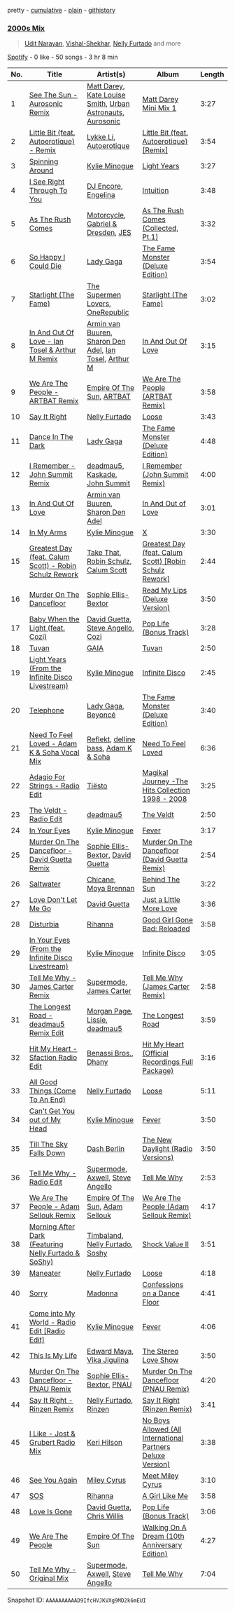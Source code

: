 pretty - [cumulative](/playlists/cumulative/37i9dQZF1EQn4jwNIohw50.md) - [plain](/playlists/plain/37i9dQZF1EQn4jwNIohw50) - [githistory](https://github.githistory.xyz/mdn522/spotify-playlist-archive/blob/main/playlists/plain/37i9dQZF1EQn4jwNIohw50)

### [2000s Mix](https://open.spotify.com/playlist/37i9dQZF1EQn4jwNIohw50)

> <a href=spotify:playlist:37i9dQZF1EIWSszq2QgRer>Udit Narayan</a>, <a href=spotify:playlist:37i9dQZF1EIWiP8k7AjPgM>Vishal\-Shekhar</a>, <a href=spotify:playlist:37i9dQZF1EIZnDLW6eOQdp>Nelly Furtado</a> and more

[Spotify](https://open.spotify.com/user/spotify) - 0 like - 50 songs - 3 hr 8 min

| No. | Title | Artist(s) | Album | Length |
|---|---|---|---|---|
| 1 | [See The Sun \- Aurosonic Remix](https://open.spotify.com/track/1dVcjaRpRVWHdomhO3Rc2p) | [Matt Darey](https://open.spotify.com/artist/20IiZT2AHU5GwnzncwJX6S), [Kate Louise Smith](https://open.spotify.com/artist/1oTc5uL1Jrp1VwqdJrW7TT), [Urban Astronauts](https://open.spotify.com/artist/24Pyk5epPtvgwDf8GQRYXj), [Aurosonic](https://open.spotify.com/artist/1UkK91RiLw3FonVedbAVA1) | [Matt Darey Mini Mix 1](https://open.spotify.com/album/4PWBGQLtGVqON32INazmCn) | 3:27 |
| 2 | [Little Bit \(feat\. Autoerotique\) \- Remix](https://open.spotify.com/track/4dVejqq0Jn4pSyD7WcQ0nw) | [Lykke Li](https://open.spotify.com/artist/6oBm8HB0yfrIc9IHbxs6in), [Autoerotique](https://open.spotify.com/artist/3SvCpwSeoWCcjfo8zjPZKB) | [Little Bit \(feat\. Autoerotique\) \[Remix\]](https://open.spotify.com/album/4r3b3h6Aes9LtPaR3WVH4P) | 3:54 |
| 3 | [Spinning Around](https://open.spotify.com/track/3eXI3pYpiY1nRwhvW0c8Qi) | [Kylie Minogue](https://open.spotify.com/artist/4RVnAU35WRWra6OZ3CbbMA) | [Light Years](https://open.spotify.com/album/7vPWwkCumK2sGsdADtBlwB) | 3:27 |
| 4 | [I See Right Through To You](https://open.spotify.com/track/06L0ZfiMzfrzLRmwHeuzfI) | [DJ Encore](https://open.spotify.com/artist/4IYLSOPq9KyAYlIkEj42b4), [Engelina](https://open.spotify.com/artist/6jV3phk2z5EszPwK5sd0TI) | [Intuition](https://open.spotify.com/album/3okS0h4PgccliyKab4M9Kg) | 3:48 |
| 5 | [As The Rush Comes](https://open.spotify.com/track/6yASqy19mcoL7cP4Y57U9s) | [Motorcycle](https://open.spotify.com/artist/7DZ9xBelM79Mlk3Weia4oD), [Gabriel & Dresden](https://open.spotify.com/artist/64KfnYe81Wld2AkG4bkGIV), [JES](https://open.spotify.com/artist/6UAyCjS0OPMd1Ham8bvs9g) | [As The Rush Comes \(Collected, Pt.1\)](https://open.spotify.com/album/10H6u8TyzONLGsizozQuFU) | 3:32 |
| 6 | [So Happy I Could Die](https://open.spotify.com/track/4MfBFhIBXrmqrczjYqasLp) | [Lady Gaga](https://open.spotify.com/artist/1HY2Jd0NmPuamShAr6KMms) | [The Fame Monster \(Deluxe Edition\)](https://open.spotify.com/album/6DGZdMi124iOOih9GMlhN2) | 3:54 |
| 7 | [Starlight \(The Fame\)](https://open.spotify.com/track/2Rr9a2sxcTIe9xhfaEmFTL) | [The Supermen Lovers](https://open.spotify.com/artist/08dJ0NJ9jMf8qdLmdhQ2yA), [OneRepublic](https://open.spotify.com/artist/5Pwc4xIPtQLFEnJriah9YJ) | [Starlight \(The Fame\)](https://open.spotify.com/album/6GNKUJR0OQtwR9xUK6OVE4) | 3:02 |
| 8 | [In And Out Of Love \- Ian Tosel & Arthur M Remix](https://open.spotify.com/track/0oDGWMZtNh7PLAq77vyCab) | [Armin van Buuren](https://open.spotify.com/artist/0SfsnGyD8FpIN4U4WCkBZ5), [Sharon Den Adel](https://open.spotify.com/artist/2GST08xzn3dJilysjDhSmi), [Ian Tosel](https://open.spotify.com/artist/03GzpL2janHl0iKZcBZXse), [Arthur M](https://open.spotify.com/artist/35suEWtnNRmI0px9rJjXv9) | [In And Out Of Love](https://open.spotify.com/album/4e2QetRWqlrP3POEmixCza) | 3:15 |
| 9 | [We Are The People \- ARTBAT Remix](https://open.spotify.com/track/0L6223jyrD2qFSxSmjpEMP) | [Empire Of The Sun](https://open.spotify.com/artist/67hb7towEyKvt5Z8Bx306c), [ARTBAT](https://open.spotify.com/artist/3BkRu2TGd2I1uBxZKddfg1) | [We Are The People \(ARTBAT Remix\)](https://open.spotify.com/album/60byCifK9JXAUwNzbpfSS2) | 3:58 |
| 10 | [Say It Right](https://open.spotify.com/track/2aI21FnmY7TJVKeMaoQZ0t) | [Nelly Furtado](https://open.spotify.com/artist/2jw70GZXlAI8QzWeY2bgRc) | [Loose](https://open.spotify.com/album/2yboV2QBcVGEhcRlYuPpDT) | 3:43 |
| 11 | [Dance In The Dark](https://open.spotify.com/track/6Qh10T7u43YciJsJa99R3v) | [Lady Gaga](https://open.spotify.com/artist/1HY2Jd0NmPuamShAr6KMms) | [The Fame Monster \(Deluxe Edition\)](https://open.spotify.com/album/6rePArBMb5nLWEaY9aQqL4) | 4:48 |
| 12 | [I Remember \- John Summit Remix](https://open.spotify.com/track/7EroGeDg1uteOaQ45Ftfiz) | [deadmau5](https://open.spotify.com/artist/2CIMQHirSU0MQqyYHq0eOx), [Kaskade](https://open.spotify.com/artist/6TQj5BFPooTa08A7pk8AQ1), [John Summit](https://open.spotify.com/artist/7kNqXtgeIwFtelmRjWv205) | [I Remember \(John Summit Remix\)](https://open.spotify.com/album/5lCL6lNKV2GPQM5uIgDm03) | 4:00 |
| 13 | [In And Out Of Love](https://open.spotify.com/track/1FzbOPWCZiNxnLjAhY1jAR) | [Armin van Buuren](https://open.spotify.com/artist/0SfsnGyD8FpIN4U4WCkBZ5), [Sharon Den Adel](https://open.spotify.com/artist/2GST08xzn3dJilysjDhSmi) | [In And Out of Love](https://open.spotify.com/album/07UKYOTXfIdPwnL7iO0lJB) | 3:01 |
| 14 | [In My Arms](https://open.spotify.com/track/45TyDwIRFFSib4HMkRmBPx) | [Kylie Minogue](https://open.spotify.com/artist/4RVnAU35WRWra6OZ3CbbMA) | [X](https://open.spotify.com/album/6Z8FgyCYgC6ApRi7ZXbT55) | 3:30 |
| 15 | [Greatest Day \(feat\. Calum Scott\) \- Robin Schulz Rework](https://open.spotify.com/track/1Oae67sHC45sBQMrYhMiWF) | [Take That](https://open.spotify.com/artist/1XgFuvRd7r5g0h844A5ZUQ), [Robin Schulz](https://open.spotify.com/artist/3t5xRXzsuZmMDkQzgOX35S), [Calum Scott](https://open.spotify.com/artist/6ydoSd3N2mwgwBHtF6K7eX) | [Greatest Day \(feat\. Calum Scott\) \[Robin Schulz Rework\]](https://open.spotify.com/album/66L6pO8awweuEwUBn0cLdS) | 2:44 |
| 16 | [Murder On The Dancefloor](https://open.spotify.com/track/4tKGFmENO69tZR9ahgZu48) | [Sophie Ellis\-Bextor](https://open.spotify.com/artist/2cBh5lVMg222FFuRU7EfDE) | [Read My Lips \(Deluxe Version\)](https://open.spotify.com/album/68ishLKwqH5oH79kUteEHG) | 3:50 |
| 17 | [Baby When the Light \(feat\. Cozi\)](https://open.spotify.com/track/0T2CFHoETd9UGkOLcRqRxd) | [David Guetta](https://open.spotify.com/artist/1Cs0zKBU1kc0i8ypK3B9ai), [Steve Angello](https://open.spotify.com/artist/4FqPRilb0Ja0TKG3RS3y4s), [Cozi](https://open.spotify.com/artist/2L5xi76mB2qwg00CMkuyEN) | [Pop Life \(Bonus Track\)](https://open.spotify.com/album/7vgf9k0Wypgo5oSZEYBkdX) | 3:28 |
| 18 | [Tuvan](https://open.spotify.com/track/1QH83zBuFEy7Tbgf2UvAnD) | [GAIA](https://open.spotify.com/artist/3Jkc5q9qBSNOTf3IvAyJW9) | [Tuvan](https://open.spotify.com/album/1RCkW5PuJuuYQYDmkin7WH) | 2:50 |
| 19 | [Light Years \(From the Infinite Disco Livestream\)](https://open.spotify.com/track/66ecZywslreTEsbnLcHEpj) | [Kylie Minogue](https://open.spotify.com/artist/4RVnAU35WRWra6OZ3CbbMA) | [Infinite Disco](https://open.spotify.com/album/22FbsSjPqf7kxayE4M5ut3) | 2:45 |
| 20 | [Telephone](https://open.spotify.com/track/7rl7ao5pb9BhvAzPdWStxi) | [Lady Gaga](https://open.spotify.com/artist/1HY2Jd0NmPuamShAr6KMms), [Beyoncé](https://open.spotify.com/artist/6vWDO969PvNqNYHIOW5v0m) | [The Fame Monster \(Deluxe Edition\)](https://open.spotify.com/album/6DGZdMi124iOOih9GMlhN2) | 3:40 |
| 21 | [Need To Feel Loved \- Adam K & Soha Vocal Mix](https://open.spotify.com/track/30cjLreSF4Xq0uAB89i2Ac) | [Reflekt](https://open.spotify.com/artist/1AjG4kPZtTlEhqkrLC1yno), [delline bass](https://open.spotify.com/artist/4mYOtUmFApJtEbaeGt0RCk), [Adam K & Soha](https://open.spotify.com/artist/2OfVmmK8omvMuJqZHxhQa6) | [Need To Feel Loved](https://open.spotify.com/album/5OEUYpDcqOo7wIJsdqnh3X) | 6:36 |
| 22 | [Adagio For Strings \- Radio Edit](https://open.spotify.com/track/76uTbKqlADkTPQ1bXHMBww) | [Tiësto](https://open.spotify.com/artist/2o5jDhtHVPhrJdv3cEQ99Z) | [Magikal Journey \-The Hits Collection 1998 \- 2008](https://open.spotify.com/album/0pM9VeFKV3Ea3KCuQkfCZN) | 3:25 |
| 23 | [The Veldt \- Radio Edit](https://open.spotify.com/track/1vQ92830bxiBcIhpUj4qrn) | [deadmau5](https://open.spotify.com/artist/2CIMQHirSU0MQqyYHq0eOx) | [The Veldt](https://open.spotify.com/album/0pJJgBzj26qnE1nSQUxaB0) | 2:50 |
| 24 | [In Your Eyes](https://open.spotify.com/track/1t5nwfsb90IliczIhOMnpJ) | [Kylie Minogue](https://open.spotify.com/artist/4RVnAU35WRWra6OZ3CbbMA) | [Fever](https://open.spotify.com/album/4WzTXHp8bVKkKNu3UQ2Fqu) | 3:17 |
| 25 | [Murder On The Dancefloor \- David Guetta Remix](https://open.spotify.com/track/3g5KZyz7LmG7xsAe6c4O5b) | [Sophie Ellis\-Bextor](https://open.spotify.com/artist/2cBh5lVMg222FFuRU7EfDE), [David Guetta](https://open.spotify.com/artist/1Cs0zKBU1kc0i8ypK3B9ai) | [Murder On The Dancefloor \(David Guetta Remix\)](https://open.spotify.com/album/3WqgCHY7LbKrnsM1PXm5Sk) | 2:54 |
| 26 | [Saltwater](https://open.spotify.com/track/7a1jKlij4hReZVlHNOuhai) | [Chicane](https://open.spotify.com/artist/5GxyeQagayzZOg4UwffQlD), [Moya Brennan](https://open.spotify.com/artist/3ZvmmlF8EMEpnnK90jfuJv) | [Behind The Sun](https://open.spotify.com/album/0XLrcTejd2HyqgmCCajtzG) | 3:22 |
| 27 | [Love Don't Let Me Go](https://open.spotify.com/track/0mIAWTIXUP9Os5RBXKclO6) | [David Guetta](https://open.spotify.com/artist/1Cs0zKBU1kc0i8ypK3B9ai) | [Just a Little More Love](https://open.spotify.com/album/51fJbB1qe3EfUvb3fMK2jr) | 3:36 |
| 28 | [Disturbia](https://open.spotify.com/track/2VOomzT6VavJOGBeySqaMc) | [Rihanna](https://open.spotify.com/artist/5pKCCKE2ajJHZ9KAiaK11H) | [Good Girl Gone Bad: Reloaded](https://open.spotify.com/album/3JSWZWeTHF4HDGt5Eozdy7) | 3:58 |
| 29 | [In Your Eyes \(From the Infinite Disco Livestream\)](https://open.spotify.com/track/0rHctdLYawBPWVN9euuK7d) | [Kylie Minogue](https://open.spotify.com/artist/4RVnAU35WRWra6OZ3CbbMA) | [Infinite Disco](https://open.spotify.com/album/22FbsSjPqf7kxayE4M5ut3) | 3:05 |
| 30 | [Tell Me Why \- James Carter Remix](https://open.spotify.com/track/2nNhJdmG0qEI096xXuC0kr) | [Supermode](https://open.spotify.com/artist/7urnl0uH1w3NCoErxw7AUK), [James Carter](https://open.spotify.com/artist/5344K3N7rx7kw1HjO8psuq) | [Tell Me Why \(James Carter Remix\)](https://open.spotify.com/album/1TUiyMi8aRZvTqzNTCUSxx) | 2:58 |
| 31 | [The Longest Road \- deadmau5 Remix Edit](https://open.spotify.com/track/77w8cBOdasP7aNcPD9Dec8) | [Morgan Page](https://open.spotify.com/artist/1N9n8MSxrr4Emhb566493b), [Lissie](https://open.spotify.com/artist/3j4FHbC5zwmYGJ7r0ZgaMt), [deadmau5](https://open.spotify.com/artist/2CIMQHirSU0MQqyYHq0eOx) | [The Longest Road](https://open.spotify.com/album/2WLFwif81NStLAwtQQtsFs) | 3:59 |
| 32 | [Hit My Heart \- Sfaction Radio Edit](https://open.spotify.com/track/1gP9feeY5DxLh0gJsIFAoC) | [Benassi Bros.](https://open.spotify.com/artist/0yrjYlutW9HgmJlnX479Mx), [Dhany](https://open.spotify.com/artist/7HiP69UJp8p2pKxnRaPqYF) | [Hit My Heart \(Official Recordings Full Package\)](https://open.spotify.com/album/61YHzlDAxEShdM2J9506yE) | 3:16 |
| 33 | [All Good Things \(Come To An End\)](https://open.spotify.com/track/6kEpjptnAwt11Atr4cEMe1) | [Nelly Furtado](https://open.spotify.com/artist/2jw70GZXlAI8QzWeY2bgRc) | [Loose](https://open.spotify.com/album/2yboV2QBcVGEhcRlYuPpDT) | 5:11 |
| 34 | [Can't Get You out of My Head](https://open.spotify.com/track/3E7ZwUMJFqpsDOJzEkBrQ7) | [Kylie Minogue](https://open.spotify.com/artist/4RVnAU35WRWra6OZ3CbbMA) | [Fever](https://open.spotify.com/album/4WzTXHp8bVKkKNu3UQ2Fqu) | 3:50 |
| 35 | [Till The Sky Falls Down](https://open.spotify.com/track/1YddMZzakt7WEZ9y1xGQgR) | [Dash Berlin](https://open.spotify.com/artist/1xT5p0VBpnZDrvVSjX9sri) | [The New Daylight \(Radio Versions\)](https://open.spotify.com/album/76AmfDmFp6G67x16si8mUR) | 3:50 |
| 36 | [Tell Me Why \- Radio Edit](https://open.spotify.com/track/4yhGkvdYU5bi4950r80FRo) | [Supermode](https://open.spotify.com/artist/7urnl0uH1w3NCoErxw7AUK), [Axwell](https://open.spotify.com/artist/1xNmvlEiICkRlRGqlNFZ43), [Steve Angello](https://open.spotify.com/artist/4FqPRilb0Ja0TKG3RS3y4s) | [Tell Me Why](https://open.spotify.com/album/7lmGSzQRrvXvvvghZoYZkn) | 2:53 |
| 37 | [We Are The People \- Adam Sellouk Remix](https://open.spotify.com/track/4VqY340il4jqApdvnH2K6N) | [Empire Of The Sun](https://open.spotify.com/artist/67hb7towEyKvt5Z8Bx306c), [Adam Sellouk](https://open.spotify.com/artist/2T7HN3rqTpIn8OiVb0I5oq) | [We Are The People \(Adam Sellouk Remix\)](https://open.spotify.com/album/6gALCbTOJOsNsMAUb1OIpI) | 4:17 |
| 38 | [Morning After Dark \(Featuring Nelly Furtado & SoShy\)](https://open.spotify.com/track/6mmtxbG5pzkrJ0BrSdg9uW) | [Timbaland](https://open.spotify.com/artist/5Y5TRrQiqgUO4S36tzjIRZ), [Nelly Furtado](https://open.spotify.com/artist/2jw70GZXlAI8QzWeY2bgRc), [Soshy](https://open.spotify.com/artist/1LXdHdzVmQV1GJE0EUxjFp) | [Shock Value II](https://open.spotify.com/album/5FK6borHO8QcztXhXCPn5H) | 3:51 |
| 39 | [Maneater](https://open.spotify.com/track/4wH4dJgrsxONID6KS2tDQM) | [Nelly Furtado](https://open.spotify.com/artist/2jw70GZXlAI8QzWeY2bgRc) | [Loose](https://open.spotify.com/album/2yboV2QBcVGEhcRlYuPpDT) | 4:18 |
| 40 | [Sorry](https://open.spotify.com/track/55whbebR4olz2HHcRQa2kx) | [Madonna](https://open.spotify.com/artist/6tbjWDEIzxoDsBA1FuhfPW) | [Confessions on a Dance Floor](https://open.spotify.com/album/1hg0pQJLE9dzfT1kgZtDPr) | 4:41 |
| 41 | [Come into My World \- Radio Edit \[Radio Edit\]](https://open.spotify.com/track/39DW02MW41A8bBIxH7nT1V) | [Kylie Minogue](https://open.spotify.com/artist/4RVnAU35WRWra6OZ3CbbMA) | [Fever](https://open.spotify.com/album/4WzTXHp8bVKkKNu3UQ2Fqu) | 4:06 |
| 42 | [This Is My Life](https://open.spotify.com/track/09IqZsWBjzgGLPIs98COVD) | [Edward Maya](https://open.spotify.com/artist/6XwwFnewNgWp81MYMK8zLq), [Vika Jigulina](https://open.spotify.com/artist/34dZRjYum6vVBGslgYaBtB) | [The Stereo Love Show](https://open.spotify.com/album/1wUvm4WNwnTSVdxz9qgL1N) | 3:50 |
| 43 | [Murder On The Dancefloor \- PNAU Remix](https://open.spotify.com/track/2Rhh3ZhukJfTKoBVzIYTaf) | [Sophie Ellis\-Bextor](https://open.spotify.com/artist/2cBh5lVMg222FFuRU7EfDE), [PNAU](https://open.spotify.com/artist/6n28c9qs9hNGriNa72b26u) | [Murder On The Dancefloor \(PNAU Remix\)](https://open.spotify.com/album/02oNjidORbldUslV7kMWAZ) | 4:20 |
| 44 | [Say It Right \- Rinzen Remix](https://open.spotify.com/track/6EUfZGFToR6jPqyzAoH8WY) | [Nelly Furtado](https://open.spotify.com/artist/2jw70GZXlAI8QzWeY2bgRc), [Rinzen](https://open.spotify.com/artist/0kYFb6blNbeBAHaQqyURgI) | [Say It Right \(Rinzen Remix\)](https://open.spotify.com/album/25FbkkzMDapAUDr5CnqTfq) | 3:41 |
| 45 | [I Like \- Jost & Grubert Radio Mix](https://open.spotify.com/track/6YyL7wKVozxjgx5E0bX1Bw) | [Keri Hilson](https://open.spotify.com/artist/63wjoROpeh5f11Qm93UiJ1) | [No Boys Allowed \(All International Partners Deluxe Version\)](https://open.spotify.com/album/7r8oxL7DEEvRGnuKxEKsGe) | 3:38 |
| 46 | [See You Again](https://open.spotify.com/track/3AjyOYxBv8bByfBtG5o9dP) | [Miley Cyrus](https://open.spotify.com/artist/5YGY8feqx7naU7z4HrwZM6) | [Meet Miley Cyrus](https://open.spotify.com/album/0lB2NEOuH7WRqaWotxmIDH) | 3:10 |
| 47 | [SOS](https://open.spotify.com/track/30cSNer6TV8x2utjULVeQ5) | [Rihanna](https://open.spotify.com/artist/5pKCCKE2ajJHZ9KAiaK11H) | [A Girl Like Me](https://open.spotify.com/album/2JdjS6jjOml7nt7Yjo0nnh) | 3:58 |
| 48 | [Love Is Gone](https://open.spotify.com/track/02PPmzP2ADDqxnlxNIqOVb) | [David Guetta](https://open.spotify.com/artist/1Cs0zKBU1kc0i8ypK3B9ai), [Chris Willis](https://open.spotify.com/artist/2qSEpijpT3YSXgxcXac1ly) | [Pop Life \(Bonus Track\)](https://open.spotify.com/album/7vgf9k0Wypgo5oSZEYBkdX) | 3:06 |
| 49 | [We Are The People](https://open.spotify.com/track/3zEN0ii6s4DHHBpnTp3RP7) | [Empire Of The Sun](https://open.spotify.com/artist/67hb7towEyKvt5Z8Bx306c) | [Walking On A Dream \(10th Anniversary Edition\)](https://open.spotify.com/album/5B6XfyHHYawyLkEvNvhSPh) | 4:27 |
| 50 | [Tell Me Why \- Original Mix](https://open.spotify.com/track/0zxUWZsgb9HX4WGYvUGkYF) | [Supermode](https://open.spotify.com/artist/7urnl0uH1w3NCoErxw7AUK), [Axwell](https://open.spotify.com/artist/1xNmvlEiICkRlRGqlNFZ43), [Steve Angello](https://open.spotify.com/artist/4FqPRilb0Ja0TKG3RS3y4s) | [Tell Me Why](https://open.spotify.com/album/7lmGSzQRrvXvvvghZoYZkn) | 7:04 |

Snapshot ID: `AAAAAAAAAAD9IfcHVJKVXg9MD2k6mEUI`
